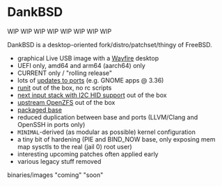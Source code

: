 # DankBSD

WIP WIP WIP WIP WIP WIP WIP WIP

DankBSD is a desktop-oriented fork/distro/patchset/thingy of FreeBSD.

- graphical Live USB image with a [Wayfire](https://github.com/WayfireWM/wayfire) desktop
- UEFI only, amd64 and arm64 (aarch64) only
- CURRENT only / "rolling release"
- lots of [updates to ports](https://github.com/myfreeweb/freebsd-ports-dank) (e.g. GNOME apps @ 3.36)
- [runit](https://github.com/t6/freebsd-runit) out of the box, no rc scripts
- [next input stack with I2C HID support](https://github.com/wulf7/iichid) out of the box
- [upstream OpenZFS](https://github.com/openzfs/zfs) out of the box
- [packaged base](https://wiki.freebsd.org/PkgBase)
- reduced duplication between base and ports (LLVM/Clang and OpenSSH in ports only)
- `MINIMAL`-derived (as modular as possible) kernel configuration
- a tiny bit of hardening (PIE and BIND_NOW base, only exposing mem map sysctls to the real (jail 0) root user)
- interesting upcoming patches often applied early
- various legacy stuff removed

binaries/images "coming" "soon"

